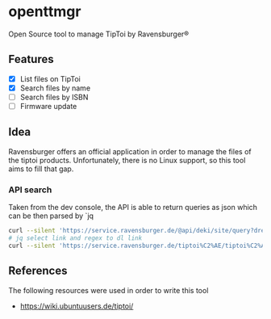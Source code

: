 # openttmgr
Open Source tool to manage TipToi by Ravensburger®

## Features
- [x] List files on TipToi
- [x] Search files by name
- [ ] Search files by ISBN
- [ ] Firmware update

## Idea
Ravensburger offers an official application in order to manage the files of the tiptoi products. Unfortunately, there is no Linux support, so this tool aims to fill that gap.

### API search
Taken from the dev console, the API is able to return queries as json which can be then parsed by `jq
```bash
curl --silent 'https://service.ravensburger.de/@api/deki/site/query?dream.out.format=json&q=feuerwehr&type=books&sortBy=-rank&parser=bestguess' | jq -r .result[].title
# jq select link and regex to dl link
curl --silent 'https://service.ravensburger.de/tiptoi%C2%AE/tiptoi%C2%AE_Audiodateien/Audiodateien_tiptoi%C2%AE_B%C3%BCcher/tiptoi%C2%AE_Mein_gro%C3%9Fer_Weltatlas_32911' | grep --only-matching --perl-regexp "(\"https:\/\/ravensburger\.cloud\/rvwebsite\/rvDE\/db\/applications\/[[:alnum:]].*\.gme\")" | cut -d " " -f1 | xargs wget
```


## References

The following resources were used in order to write this tool

* https://wiki.ubuntuusers.de/tiptoi/
